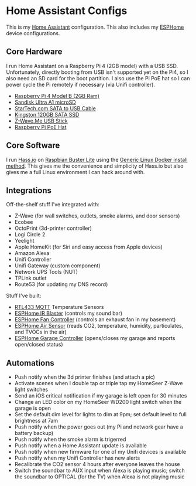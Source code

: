 # Home Assistant Configs

This is my [Home Assistant](https://home-assistant.io) configuration. This also includes my [ESPHome](https://esphome.io) device configurations.

## Core Hardware

I run Home Assistant on a Raspberry Pi 4 (2GB model) with a USB SSD. Unfortunately, directly booting from USB isn't supported yet on the Pi4, so I also need an SD card for the boot partition. I also use the Pi PoE hat so I can power cycle the Pi remotely if necessary (via Unifi controller).

* [Raspberry Pi 4 Model B (2GB Ram)](https://www.adafruit.com/product/4292)
* [Sandisk Ultra A1 microSD](https://www.amazon.com/gp/product/B073JWXGNT)
* [StarTech.com SATA to USB Cable](https://www.amazon.com/gp/product/B00HJZJI84)
* [Kingston 120GB SATA SSD](https://www.amazon.com/gp/product/B01N6JQS8C)
* [Z-Wave.Me USB Stick](https://www.amazon.com/gp/product/B00QJEY6OC)
* [Raspberry Pi PoE Hat](https://www.adafruit.com/product/3953)

## Core Software

I run [Hass.io](https://www.home-assistant.io/hassio/) on [Raspbian Buster Lite](https://www.raspberrypi.org/downloads/raspbian/) using the [Generic Linux Docker install method](https://www.home-assistant.io/hassio/installation/#alternative-install-on-a-generic-linux-host). This gives me the convenience and simplicity of Hass.io but also gives me a full Linux environment I can hack around with.

## Integrations

Off-the-shelf stuff I've integrated with:
* Z-Wave (for wall switches, outlets, smoke alarms, and door sensors)
* Ecobee
* OctoPrint (3d-printer controller)
* Logi Circle 2
* Yeelight
* Apple HomeKit (for Siri and easy access from Apple devices)
* Amazon Alexa
* Unifi Controller
* Unifi Gateway (custom component)
* Network UPS Tools (NUT)
* TPLink outlet
* Route53 (for updating my DNS record)

Stuff I've built:
* [RTL433 MQTT](https://github.com/johnboiles/rtl-433-docker-pi) Temperature Sensors 
* [ESPHome IR Blaster](https://github.com/johnboiles/homeassistant-config/blob/master/esphome/ir_blaster.yaml) (controls my sound bar)
* [ESPHome Fan Controller](https://github.com/johnboiles/homeassistant-config/blob/master/esphome/basement_fan.yaml) (controls an exhaust fan in my basement)
* [ESPHome Air Sensor](https://github.com/johnboiles/homeassistant-config/blob/master/esphome/air_sensor.yaml) (reads CO2, temperature, humidity, particulates, and TVOCs in the air)
* [ESPHome Garage Controller](https://github.com/johnboiles/homeassistant-config/blob/master/esphome/garage_door.yaml) (opens/closes my garage and reports open/closed status)

## Automations

* Push notify when the 3d printer finishes (and attach a pic)
* Activate scenes when I double tap or triple tap my HomeSeer Z-Wave light switches
* Send an iOS critical notification if my garage is left open for 30 minutes
* Change an LED color on my HomeSeer WD200 light switch when the garage is open
* Set the default dim level for lights to dim at 9pm; set default level to full brightness at 7am
* Push notify when the power goes out (my Pi and network gear have a battery backup)
* Push notify when the smoke alarm is trigerred
* Push notify when a Home Assistant update is available
* Push notify when new firmware for one of my Unifi devices is available
* Push notify when my Unifi Controller has new alerts
* Recalibrate the CO2 sensor 4 hours after everyone leaves the house
* Switch the soundbar to AUX input when Alexa is playing music; switch the soundbar to OPTICAL (for the TV) when Alexa is not playing music
